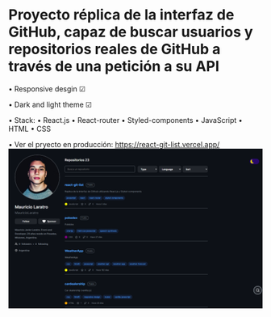 #   Proyecto réplica de la interfaz de GitHub, capaz de buscar usuarios y repositorios reales de GitHub a través de una petición a su API

•   Responsive desgin ☑

•   Dark and light theme ☑

•   Stack:
        • React.js
        • React-router
        • Styled-components
        • JavaScript
        • HTML
        • CSS
        
•   Ver el pryecto en producción: https://react-git-list.vercel.app/
<img src="https://raw.githubusercontent.com/MauricioLaratro/react-git-list/master/src/components/icon/screencapture-react-git-list.png">
